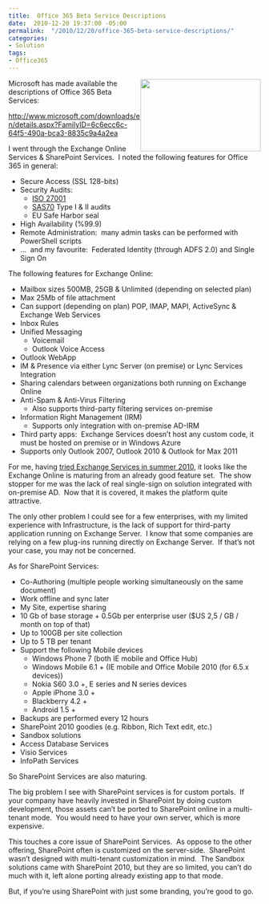 ```yaml
---
title:  Office 365 Beta Service Descriptions
date:  2010-12-20 19:37:00 -05:00
permalink:  "/2010/12/20/office-365-beta-service-descriptions/"
categories:
- Solution
tags:
- Office365
---
```

<p><img style="display:inline;margin-left:0;margin-right:0;" align="right" src="http://www.wegotserved.com/wp-content/uploads/2010/10/ofc365418.jpg" width="240" height="144" />Microsoft has made available the descriptions of Office 365 Beta Services:</p>  <p><a title="http://www.microsoft.com/downloads/en/details.aspx?FamilyID=6c6ecc6c-64f5-490a-bca3-8835c9a4a2ea" href="http://www.microsoft.com/downloads/en/details.aspx?FamilyID=6c6ecc6c-64f5-490a-bca3-8835c9a4a2ea">http://www.microsoft.com/downloads/en/details.aspx?FamilyID=6c6ecc6c-64f5-490a-bca3-8835c9a4a2ea</a></p>  <p>I went through the Exchange Online Services &amp; SharePoint Services.&#160; I noted the following features for Office 365 in general:</p>  <ul>   <li>Secure Access (SSL 128-bits) </li>    <li>Security Audits:      <ul>       <li><a href="http://www.27001-online.com/">ISO 27001</a> </li>        <li><a href="http://en.wikipedia.org/wiki/SAS_70">SAS70</a> Type I &amp; II audits </li>        <li>EU Safe Harbor seal </li>     </ul>   </li>    <li>High Availability (%99.9) </li>    <li>Remote Administration:&#160; many admin tasks can be performed with PowerShell scripts </li>    <li>…&#160; and my favourite:&#160; Federated Identity (through ADFS 2.0) and Single Sign On </li> </ul>  <p>The following features for Exchange Online:</p>  <ul>   <li>Mailbox sizes 500MB, 25GB &amp; Unlimited (depending on selected plan) </li>    <li>Max 25Mb of file attachment </li>    <li>Can support (depending on plan) POP, IMAP, MAPI, ActiveSync &amp; Exchange Web Services </li>    <li>Inbox Rules </li>    <li>Unified Messaging      <ul>       <li>Voicemail </li>        <li>Outlook Voice Access </li>     </ul>   </li>    <li>Outlook WebApp </li>    <li>IM &amp; Presence via either Lync Server (on premise) or Lync Services Integration </li>    <li>Sharing calendars between organizations both running on Exchange Online </li>    <li>Anti-Spam &amp; Anti-Virus Filtering      <ul>       <li>Also supports third-party filtering services on-premise </li>     </ul>   </li>    <li>Information Right Management (IRM)      <ul>       <li>Supports only integration with on-premise AD-IRM </li>     </ul>   </li>    <li>Third party apps:&#160; Exchange Services doesn’t host any custom code, it must be hosted on premise or in Windows Azure </li>    <li>Supports only Outlook 2007, Outlook 2010 &amp; Outlook for Max 2011 </li> </ul>  <p>For me, having <a href="http://vincentlauzon.wordpress.com/2010/07/09/microsoft-online-bpos/">tried Exchange Services in summer 2010</a>, it looks like the Exchange Online is maturing from an already good feature set.&#160; The show stopper for me was the lack of real single-sign on solution integrated with on-premise AD.&#160; Now that it is covered, it makes the platform quite attractive.</p>  <p>The only other problem I could see for a few enterprises, with my limited experience with Infrastructure, is the lack of support for third-party application running on Exchange Server.&#160; I know that some companies are relying on a few plug-ins running directly on Exchange Server.&#160; If that’s not your case, you may not be concerned.</p>  <p>As for SharePoint Services:</p>  <ul>   <li>Co-Authoring (multiple people working simultaneously on the same document) </li>    <li>Work offline and sync later </li>    <li>My Site, expertise sharing </li>    <li>10 Gb of base storage + 0.5Gb per enterprise user ($US 2,5 / GB / month on top of that) </li>    <li>Up to 100GB per site collection </li>    <li>Up to 5 TB per tenant </li>    <li>Support the following Mobile devices      <ul>       <li>Windows Phone 7 (both IE mobile and Office Hub) </li>        <li>Windows Mobile 6.1 + (IE mobile and Office Mobile 2010 (for 6.5.x devices)) </li>        <li>Nokia S60 3.0 +, E series and N series devices </li>        <li>Apple iPhone 3.0 + </li>        <li>Blackberry 4.2 + </li>        <li>Android 1.5 + </li>     </ul>   </li>    <li>Backups are performed every 12 hours </li>    <li>SharePoint 2010 goodies (e.g. Ribbon, Rich Text edit, etc.) </li>    <li>Sandbox solutions </li>    <li>Access Database Services </li>    <li>Visio Services </li>    <li>InfoPath Services </li> </ul>  <p>So SharePoint Services are also maturing.</p>  <p>The big problem I see with SharePoint services is for custom portals.&#160; If your company have heavily invested in SharePoint by doing custom development, those assets can’t be ported to SharePoint online in a multi-tenant mode.&#160; You would need to have your own server, which is more expensive.</p>  <p>This touches a core issue of SharePoint Services.&#160; As oppose to the other offering, SharePoint often is customized on the server-side.&#160; SharePoint wasn’t designed with multi-tenant customization in mind.&#160; The Sandbox solutions came with SharePoint 2010, but they are so limited, you can’t do much with it, left alone porting already existing app to that mode.</p>  <p>But, if you’re using SharePoint with just some branding, you’re good to go.</p>